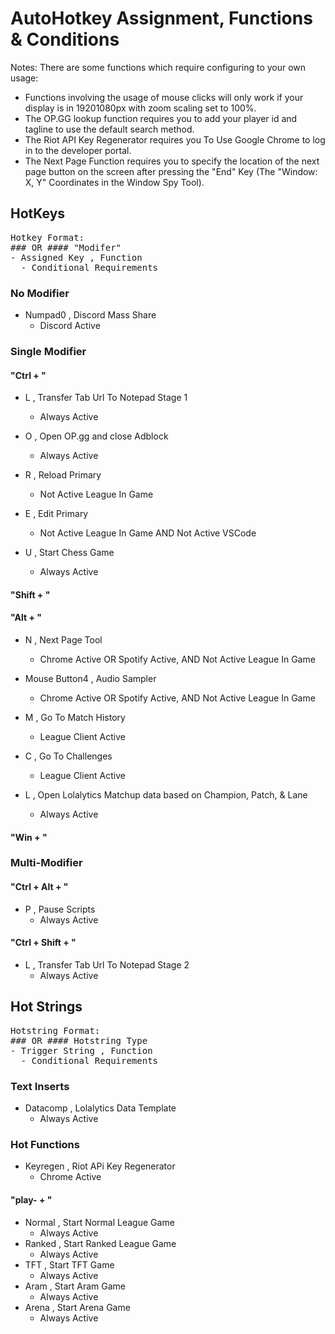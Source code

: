 # AutoHotkey Assignment, Functions & Conditions

Notes: There are some functions which require configuring to your own usage:

- Functions involving the usage of mouse clicks will only work if your display is in 19201080px with zoom scaling set to 100%.
- The OP.GG lookup function requires you to add your player id and tagline to use the default search method.
- The Riot API Key Regenerator requires you To Use Google Chrome to log in to the developer portal.
- The Next Page Function requires you to specify the location of the next page button on the screen after pressing the "End" Key (The "Window: X, Y" Coordinates in the Window Spy Tool).

## HotKeys

<pre>
Hotkey Format:
### OR #### "Modifer"
- Assigned Key , Function
  - Conditional Requirements
</pre>

### No Modifier

- Numpad0 , Discord Mass Share
  - Discord Active

### Single Modifier

#### "Ctrl + "

- L , Transfer Tab Url To Notepad Stage 1
  - Always Active

- O , Open OP.gg and close Adblock
  - Always Active

- R , Reload Primary
  - Not Active League In Game

- E , Edit Primary
  - Not Active League In Game AND Not Active VSCode

- U , Start Chess Game
  - Always Active

#### "Shift + "

#### "Alt + "

- N , Next Page Tool
  - Chrome Active OR Spotify Active, AND Not Active League In Game

- Mouse Button4 , Audio Sampler
  - Chrome Active OR Spotify Active, AND Not Active League In Game

- M , Go To Match History
  - League Client Active

- C , Go To Challenges
  - League Client Active

- L , Open Lolalytics Matchup data based on Champion, Patch, & Lane
  - Always Active

#### "Win + "

### Multi-Modifier

#### "Ctrl + Alt + "

- P , Pause Scripts
  - Always Active

#### "Ctrl + Shift + "

- L , Transfer Tab Url To Notepad Stage 2
  - Always Active

## Hot Strings

<pre>
Hotstring Format:
### OR #### Hotstring Type
- Trigger String , Function
  - Conditional Requirements
</pre>

### Text Inserts

- Datacomp , Lolalytics Data Template
  - Always Active

### Hot Functions

- Keyregen , Riot APi Key Regenerator
  - Chrome Active

#### "play- + "

- Normal , Start Normal League Game
  - Always Active
- Ranked , Start Ranked League Game
  - Always Active
- TFT , Start TFT Game
  - Always Active
- Aram , Start Aram Game
  - Always Active
- Arena , Start Arena Game
  - Always Active
